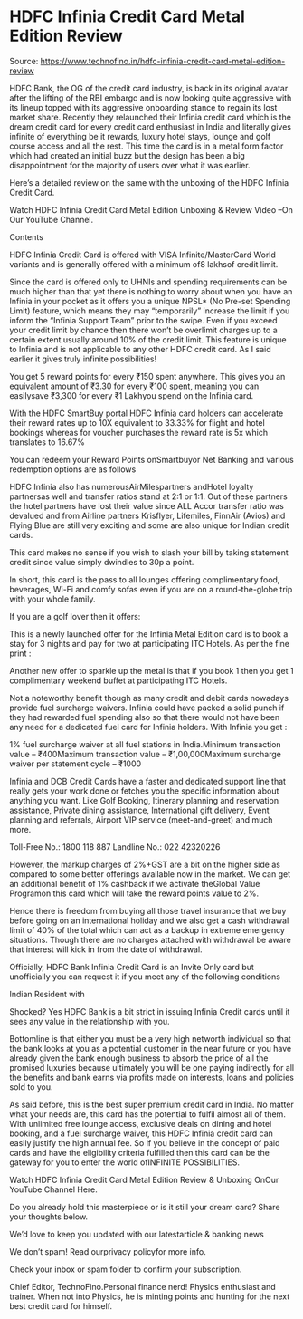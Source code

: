# HDFC Infinia Credit Card Metal Edition Review

Source: https://www.technofino.in/hdfc-infinia-credit-card-metal-edition-review

HDFC Bank, the OG of the credit card industry, is back in its original avatar after the lifting of the RBI embargo and is now looking quite aggressive with its lineup topped with its aggressive onboarding stance to regain its lost market share. Recently they relaunched their Infinia credit card which is the dream credit card for every credit card enthusiast in India and literally gives infinite of everything be it rewards, luxury hotel stays, lounge and golf course access and all the rest. This time the card is in a metal form factor which had created an initial buzz but the design has been a big disappointment for the majority of users over what it was earlier.

Here’s a detailed review on the same with the unboxing of the HDFC Infinia Credit Card.

Watch HDFC Infinia Credit Card Metal Edition Unboxing & Review Video –On Our YouTube Channel.

Contents

HDFC Infinia Credit Card is offered with VISA Infinite/MasterCard World variants and is generally offered with a minimum of8 lakhsof credit limit.

Since the card is offered only to UHNIs and spending requirements can be much higher than that yet there is nothing to worry about when you have an Infinia in your pocket as it offers you a unique NPSL* (No Pre-set Spending Limit) feature, which means they may “temporarily” increase the limit if you inform the “Infinia Support Team” prior to the swipe. Even if you exceed your credit limit by chance then there won’t be overlimit charges up to a certain extent usually around 10% of the credit limit. This feature is unique to Infinia and is not applicable to any other HDFC credit card. As I said earlier it gives truly infinite possibilities!

You get 5 reward points for every ₹150 spent anywhere. This gives you an equivalent amount of ₹3.30 for every ₹100 spent, meaning you can easilysave ₹3,300 for every ₹1 Lakhyou spend on the Infinia card.

With the HDFC SmartBuy portal HDFC Infinia card holders can accelerate their reward rates up to 10X equivalent to 33.33% for flight and hotel bookings whereas for voucher purchases the reward rate is 5x which translates to 16.67%

You can redeem your Reward Points onSmartbuyor Net Banking and various redemption options are as follows

HDFC Infinia also has numerousAirMilespartners andHotel loyalty partnersas well and transfer ratios stand at 2:1 or 1:1. Out of these partners the hotel partners have lost their value since ALL Accor transfer ratio was devalued and from Airline partners Krisflyer, Lifemiles, FinnAir (Avios) and Flying Blue are still very exciting and some are also unique for Indian credit cards.

This card makes no sense if you wish to slash your bill by taking statement credit since value simply dwindles to 30p a point.

In short, this card is the pass to all lounges offering complimentary food, beverages, Wi-Fi and comfy sofas even if you are on a round-the-globe trip with your whole family.

If you are a golf lover then it offers:

This is a newly launched offer for the Infinia Metal Edition card is to book a stay for 3 nights and pay for two at participating ITC Hotels. As per the fine print :

Another new offer to sparkle up the metal is that if you book 1 then you get 1 complimentary weekend buffet at participating ITC Hotels.

Not a noteworthy benefit though as many credit and debit cards nowadays provide fuel surcharge waivers. Infinia could have packed a solid punch if they had rewarded fuel spending also so that there would not have been any need for a dedicated fuel card for Infinia holders. With Infinia you get :

1% fuel surcharge waiver at all fuel stations in India.Minimum transaction value – ₹400Maximum transaction value – ₹1,00,000Maximum surcharge waiver per statement cycle – ₹1000

Infinia and DCB Credit Cards have a faster and dedicated support line that really gets your work done or fetches you the specific information about anything you want. Like Golf Booking, Itinerary planning and reservation assistance, Private dining assistance, International gift delivery, Event planning and referrals, Airport VIP service (meet-and-greet) and much more.

Toll-Free No.: 1800 118 887 Landline No.: 022 42320226

However, the markup charges of 2%+GST are a bit on the higher side as compared to some better offerings available now in the market. We can get an additional benefit of 1% cashback if we activate theGlobal Value Programon this card which will take the reward points value to 2%.

Hence there is freedom from buying all those travel insurance that we buy before going on an international holiday and we also get a cash withdrawal limit of 40% of the total which can act as a backup in extreme emergency situations. Though there are no charges attached with withdrawal be aware that interest will kick in from the date of withdrawal.

Officially, HDFC Bank Infinia Credit Card is an Invite Only card but unofficially you can request it if you meet any of the following conditions

Indian Resident with

Shocked? Yes HDFC Bank is a bit strict in issuing Infinia Credit cards until it sees any value in the relationship with you.

Bottomline is that either you must be a very high networth individual so that the bank looks at you as a potential customer in the near future or you have already given the bank enough business to absorb the price of all the promised luxuries because ultimately you will be one paying indirectly for all the benefits and bank earns via profits made on interests, loans and policies sold to you.

As said before, this is the best super premium credit card in India. No matter what your needs are, this card has the potential to fulfil almost all of them. With unlimited free lounge access, exclusive deals on dining and hotel booking, and a fuel surcharge waiver, this HDFC Infinia credit card can easily justify the high annual fee. So if you believe in the concept of paid cards and have the eligibility criteria fulfilled then this card can be the gateway for you to enter the world ofINFINITE POSSIBILITIES.

Watch HDFC Infinia Credit Card Metal Edition Review & Unboxing OnOur YouTube Channel Here.

Do you already hold this masterpiece or is it still your dream card? Share your thoughts below.

We’d love to keep you updated with our latestarticle & banking news

We don’t spam! Read ourprivacy policyfor more info.

Check your inbox or spam folder to confirm your subscription.

Chief Editor, TechnoFino.Personal finance nerd! Physics enthusiast and trainer. When not into Physics, he is minting points and hunting for the next best credit card for himself.